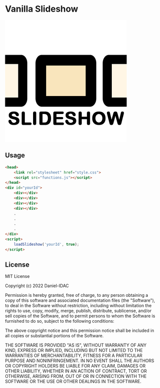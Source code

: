 # Vanilla Slideshow
![Slideshow Logo](https://github.com/Daniel-IDAC/Slideshow/blob/main/logo.png?raw=true)

## Usage
```html
<head>
    <link rel="stylesheet" href="style.css">
    <script src="functions.js"></script>
</head>
<div id="yourId">
    <div></div>
    <div></div>
    <div></div>
    <div></div>
    .
    .
    .
    .
</div>
<script>
    loadSlideshow('yourId', true);
</script>
```

## License
MIT License

Copyright (c) 2022 Daniel-IDAC

Permission is hereby granted, free of charge, to any person obtaining a copy
of this software and associated documentation files (the "Software"), to deal
in the Software without restriction, including without limitation the rights
to use, copy, modify, merge, publish, distribute, sublicense, and/or sell
copies of the Software, and to permit persons to whom the Software is
furnished to do so, subject to the following conditions:

The above copyright notice and this permission notice shall be included in all
copies or substantial portions of the Software.

THE SOFTWARE IS PROVIDED "AS IS", WITHOUT WARRANTY OF ANY KIND, EXPRESS OR
IMPLIED, INCLUDING BUT NOT LIMITED TO THE WARRANTIES OF MERCHANTABILITY,
FITNESS FOR A PARTICULAR PURPOSE AND NONINFRINGEMENT. IN NO EVENT SHALL THE
AUTHORS OR COPYRIGHT HOLDERS BE LIABLE FOR ANY CLAIM, DAMAGES OR OTHER
LIABILITY, WHETHER IN AN ACTION OF CONTRACT, TORT OR OTHERWISE, ARISING FROM,
OUT OF OR IN CONNECTION WITH THE SOFTWARE OR THE USE OR OTHER DEALINGS IN THE
SOFTWARE.